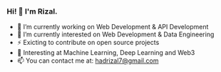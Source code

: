 ### Hi! 👋 I'm Rizal.

- 🔭 I’m currently working on Web Development & API Development
- 🌱 I’m currently interested on Web Development & Data Engineering 
- ⚡ Exicting to contribute on open source projects
- 🚀 Interesting at Machine Learning, Deep Learning and Web3
- 📫 You can contact me at: hadrizal7@gmail.com
